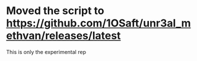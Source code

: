 # Moved the script to https://github.com/1OSaft/unr3al_methvan/releases/latest

This is only the experimental rep
